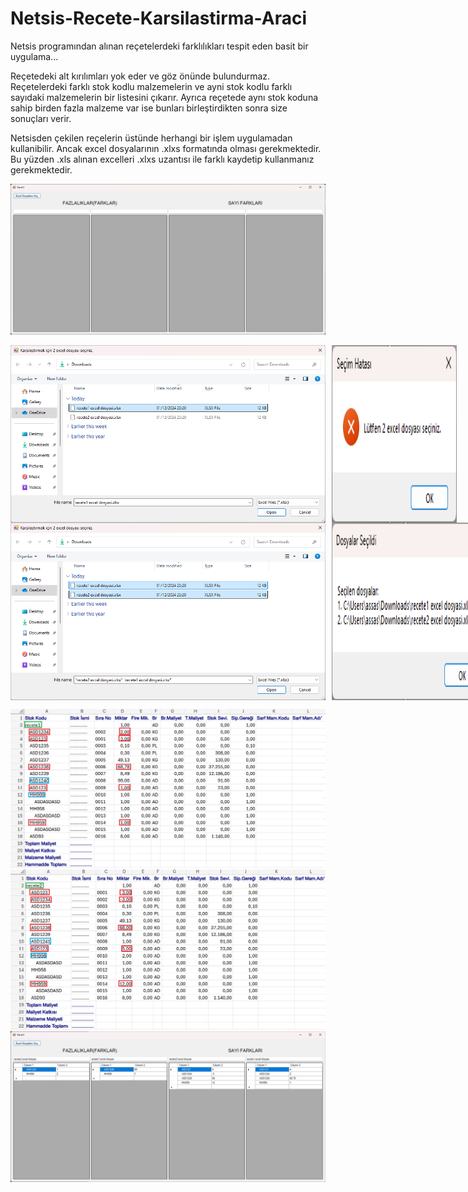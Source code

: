 # Netsis-Recete-Karsilastirma-Araci
Netsis programından alınan reçetelerdeki farklılıkları tespit eden basit bir uygulama...

Reçetedeki alt kırılımları yok eder ve göz önünde bulundurmaz. Reçetelerdeki farklı stok kodlu malzemelerin ve 
ayni stok kodlu farklı sayıdaki malzemelerin bir listesini çıkarır. Ayrıca reçetede aynı stok koduna sahip birden 
fazla malzeme var ise bunları birleştirdikten sonra size sonuçları verir.

Netsisden çekilen reçelerin üstünde herhangi bir işlem uygulamadan kullanibilir. Ancak excel
dosyalarının .xlxs formatında olması gerekmektedir. Bu yüzden .xls alınan excelleri .xlxs uzantısı ile farklı
kaydetip kullanmanız gerekmektedir.

![](pics/appPic1.png)

<div style="display: flex; gap: 10px;">
    <img src="pics/appPic3.png" alt="Görsel 1" width="625"/>
    <img src="pics/appPic4.png" alt="Görsel 2" width="200"/>
</div>

<div style="display: flex; gap: 10px;">
    <img src="pics/appPic5.png" alt="Görsel 1" width="575"/>
    <img src="pics/appPic6.png" alt="Görsel 2" width="250"/>
</div>

![](pics/recete1pic.png)
![](pics/recete2pic.png)
![](pics/appPic7.png)